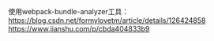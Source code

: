 使用webpack-bundle-analyzer工具：  
https://blog.csdn.net/formylovetm/article/details/126424858  
https://www.jianshu.com/p/cbda404833b9  